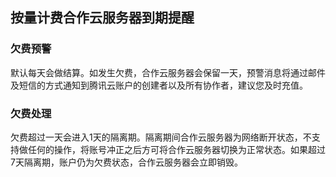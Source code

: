 ## 按量计费合作云服务器到期提醒

### 欠费预警
默认每天会做结算。如发生欠费，合作云服务器会保留一天，预警消息将通过邮件及短信的方式通知到腾讯云账户的创建者以及所有协作者，建议您及时充值。

### 欠费处理
欠费超过一天会进入1天的隔离期。隔离期间合作云服务器为网络断开状态，不支持做任何的操作，将账号冲正之后方可将合作云服务器切换为正常状态。如果超过7天隔离期，账户仍为欠费状态，合作云服务器会立即销毁。

